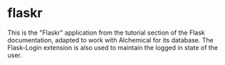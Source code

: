 flaskr
======

This is the "Flaskr" application from the tutorial section of the Flask
documentation, adapted to work with Alchemical for its database. The
Flask-Login extension is also used to maintain the logged in state of the user.
